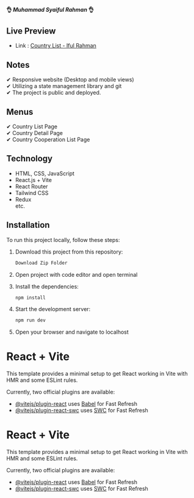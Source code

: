 #### 👌 <i>Muhammad Syaiful Rahman</i> 👌 

## Live Preview
- Link : [Country List - Iful Rahman](https://iful-country-list.vercel.app/) 

## Notes
✔ Responsive website (Desktop and mobile views) <br>
✔ Utilizing a state management library and git <br>
✔ The project is public and deployed.

## Menus
✔ Country List Page <br>
✔ Country Detail Page <br>
✔ Country Cooperation List Page

## Technology
- HTML, CSS, JavaScript
- React.js + Vite
- React Router
- Tailwind CSS
- Redux <br>
  etc.

## Installation

To run this project locally, follow these steps:

1. Download this project from this repository:

   ```bash
   Download Zip Folder

   ```

3. Open project with code editor and open terminal

2. Install the dependencies:

   ```bash
   npm install

   ```

3. Start the development server:

   ```bash
   npm run dev

   ```

4. Open your browser and navigate to localhost

# React + Vite

This template provides a minimal setup to get React working in Vite with HMR and some ESLint rules.

Currently, two official plugins are available:

- [@vitejs/plugin-react](https://github.com/vitejs/vite-plugin-react/blob/main/packages/plugin-react/README.md) uses [Babel](https://babeljs.io/) for Fast Refresh
- [@vitejs/plugin-react-swc](https://github.com/vitejs/vite-plugin-react-swc) uses [SWC](https://swc.rs/) for Fast Refresh


# React + Vite

This template provides a minimal setup to get React working in Vite with HMR and some ESLint rules.

Currently, two official plugins are available:

- [@vitejs/plugin-react](https://github.com/vitejs/vite-plugin-react/blob/main/packages/plugin-react/README.md) uses [Babel](https://babeljs.io/) for Fast Refresh
- [@vitejs/plugin-react-swc](https://github.com/vitejs/vite-plugin-react-swc) uses [SWC](https://swc.rs/) for Fast Refresh
